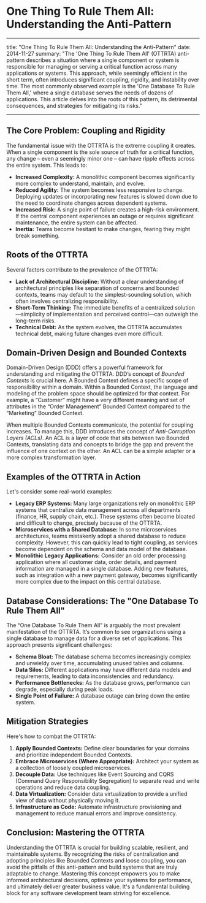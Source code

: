 # One Thing To Rule Them All: Understanding the Anti-Pattern

---

title: "One Thing To Rule Them All: Understanding the Anti-Pattern"
date: 2014-11-27
summary: "The 'One Thing To Rule Them All' (OTTRTA) anti-pattern describes a situation where a single component or system is responsible for managing or serving a critical function across many applications or systems. This approach, while seemingly efficient in the short term, often introduces significant coupling, rigidity, and instability over time. The most commonly observed example is the 'One Database To Rule Them All,' where a single database serves the needs of dozens of applications. This article delves into the roots of this pattern, its detrimental consequences, and strategies for mitigating its risks."

---

## The Core Problem: Coupling and Rigidity

The fundamental issue with the OTTRTA is the extreme coupling it creates. When a single component is the sole source of truth for a critical function, any change – even a seemingly minor one – can have ripple effects across the entire system. This leads to:

- **Increased Complexity:** A monolithic component becomes significantly more complex to understand, maintain, and evolve.
- **Reduced Agility:** The system becomes less responsive to change. Deploying updates or incorporating new features is slowed down due to the need to coordinate changes across dependent systems.
- **Increased Risk:** A single point of failure creates a high-risk environment. If the central component experiences an outage or requires significant maintenance, the entire system can be affected.
- **Inertia:** Teams become hesitant to make changes, fearing they might break something.

## Roots of the OTTRTA

Several factors contribute to the prevalence of the OTTRTA:

- **Lack of Architectural Discipline:** Without a clear understanding of architectural principles like separation of concerns and bounded contexts, teams may default to the simplest-sounding solution, which often involves centralizing responsibility.
- **Short-Term Thinking:** The immediate benefits of a centralized solution—simplicity of implementation and perceived control—can outweigh the long-term risks.
- **Technical Debt:** As the system evolves, the OTTRTA accumulates technical debt, making future changes even more difficult.

## Domain-Driven Design and Bounded Contexts

Domain-Driven Design (DDD) offers a powerful framework for understanding and mitigating the OTTRTA. DDD’s concept of _Bounded Contexts_ is crucial here. A Bounded Context defines a specific scope of responsibility within a domain. Within a Bounded Context, the language and modeling of the problem space should be optimized for that context. For example, a “Customer” might have a very different meaning and set of attributes in the “Order Management” Bounded Context compared to the “Marketing” Bounded Context.

When multiple Bounded Contexts communicate, the potential for coupling increases. To manage this, DDD introduces the concept of _Anti-Corruption Layers (ACLs)_. An ACL is a layer of code that sits between two Bounded Contexts, translating data and concepts to bridge the gap and prevent the influence of one context on the other. An ACL can be a simple adapter or a more complex transformation layer.

## Examples of the OTTRTA in Action

Let's consider some real-world examples:

- **Legacy ERP Systems:** Many large organizations rely on monolithic ERP systems that centralize data management across all departments (finance, HR, supply chain, etc.). These systems often become bloated and difficult to change, precisely because of the OTTRTA.
- **Microservices with a Shared Database:** In some microservices architectures, teams mistakenly adopt a shared database to reduce complexity. However, this can quickly lead to tight coupling, as services become dependent on the schema and data model of the database.
- **Monolithic Legacy Applications:** Consider an old order processing application where all customer data, order details, and payment information are managed in a single database. Adding new features, such as integration with a new payment gateway, becomes significantly more complex due to the impact on this central database.

## Database Considerations: The "One Database To Rule Them All"

The “One Database To Rule Them All” is arguably the most prevalent manifestation of the OTTRTA. It’s common to see organizations using a single database to manage data for a diverse set of applications. This approach presents significant challenges:

- **Schema Bloat:** The database schema becomes increasingly complex and unwieldy over time, accumulating unused tables and columns.
- **Data Silos:** Different applications may have different data models and requirements, leading to data inconsistencies and redundancy.
- **Performance Bottlenecks:** As the database grows, performance can degrade, especially during peak loads.
- **Single Point of Failure:** A database outage can bring down the entire system.

## Mitigation Strategies

Here's how to combat the OTTRTA:

1.  **Apply Bounded Contexts:** Define clear boundaries for your domains and prioritize independent Bounded Contexts.
2.  **Embrace Microservices (Where Appropriate):** Architect your system as a collection of loosely coupled microservices.
3.  **Decouple Data:** Use techniques like Event Sourcing and CQRS (Command Query Responsibility Segregation) to separate read and write operations and reduce data coupling.
4.  **Data Virtualization:** Consider data virtualization to provide a unified view of data without physically moving it.
5.  **Infrastructure as Code:** Automate infrastructure provisioning and management to reduce manual errors and improve consistency.

## Conclusion: Mastering the OTTRTA

Understanding the OTTRTA is crucial for building scalable, resilient, and maintainable systems. By recognizing the risks of centralization and adopting principles like Bounded Contexts and loose coupling, you can avoid the pitfalls of this anti-pattern and build systems that are truly adaptable to change. Mastering this concept empowers you to make informed architectural decisions, optimize your systems for performance, and ultimately deliver greater business value. It's a fundamental building block for any software development team striving for excellence.
